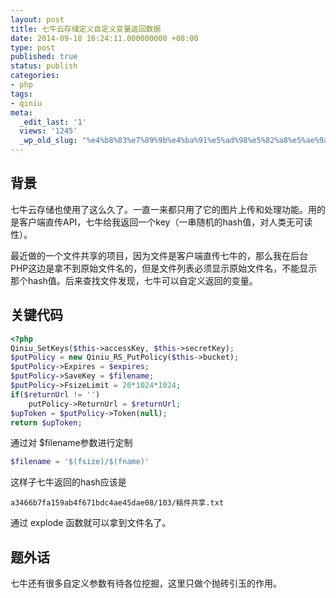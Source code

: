 ```yaml
---
layout: post
title: 七牛云存储定义自定义变量返回数据
date: 2014-09-18 16:24:11.000000000 +08:00
type: post
published: true
status: publish
categories:
- php
tags:
- qiniu
meta:
  _edit_last: '1'
  views: '1245'
  _wp_old_slug: "%e4%b8%83%e7%89%9b%e4%ba%91%e5%ad%98%e5%82%a8%e5%ae%9a%e4%b9%89%e8%87%aa%e5%ae%9a%e4%b9%89%e5%8f%98%e9%87%8f%e8%bf%94%e5%9b%9e%e6%95%b0%e6%8d%ae"
---
```

## 背景
七牛云存储也使用了这么久了。一直一来都只用了它的图片上传和处理功能。用的是客户端直传API，七牛给我返回一个key（一串随机的hash值，对人类无可读性）。

最近做的一个文件共享的项目，因为文件是客户端直传七牛的，那么我在后台PHP这边是拿不到原始文件名的，但是文件列表必须显示原始文件名，不能显示那个hash值。后来查找文件发现，七牛可以自定义返回的变量。

## 关键代码

```php
<?php
Qiniu_SetKeys($this->accessKey, $this->secretKey);
$putPolicy = new Qiniu_RS_PutPolicy($this->bucket);
$putPolicy->Expires = $expires;
$putPolicy->SaveKey = $filename;
$putPolicy->FsizeLimit = 20*1024*1024;
if($returnUrl != '')
	putPolicy->ReturnUrl = $returnUrl;
$upToken = $putPolicy->Token(null);
return $upToken;
```

通过对 $filename参数进行定制

```php
$filename = '$(fsize)/$(fname)'
```

这样子七牛返回的hash应该是

```
a3466b7fa159ab4f671bdc4ae45dae08/103/稿件共享.txt
```

通过 explode 函数就可以拿到文件名了。

## 题外话
七牛还有很多自定义参数有待各位挖掘，这里只做个抛砖引玉的作用。